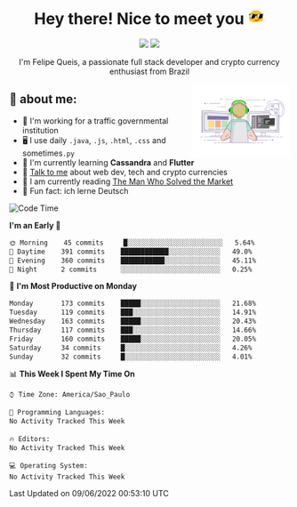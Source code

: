 
<h1 align="center">Hey there! Nice to meet you <img src="assets/sunglasses.gif" width="30"/></h1>

<p align="center">
  <a href="https://www.linkedin.com/in/fqueis"><img src="https://img.shields.io/badge/-LinkedIn-blue?style=flat&logo=Linkedin&logoColor=white" /></a>
  <a href="mailto:fqueis@gmail.com"><img src="https://img.shields.io/badge/-Gmail-c14438?style=flat&logo=Gmail&logoColor=white" /></a>
</p>

<p align="center">I'm Felipe Queis, a passionate full stack developer and crypto currency enthusiast from Brazil</p>

<img width="35%" align="right" alt="fqueis" src="assets/profile.gif" /></p>

## 🤵 about me:

- 🏢 I'm working for a traffic governmental institution
- 🖥️ I use daily `.java`, `.js`, `.html`, `.css` and sometimes`.py`
- 🌱 I'm currently learning **Cassandra** and **Flutter**
- 💬 [Talk to me](https://github.com/fqueis/fqueis/discussions) about web dev, tech and crypto currencies
- 📖 I am currently reading [The Man Who Solved the Market](https://amzn.com/073521798X)
- 💭 Fun fact: ich lerne Deutsch

<!--START_SECTION:waka-->
![Code Time](http://img.shields.io/badge/Code%20Time-0%20secs-blue)

**I'm an Early 🐤** 

```text
🌞 Morning    45 commits     █░░░░░░░░░░░░░░░░░░░░░░░░   5.64% 
🌆 Daytime    391 commits    ████████████░░░░░░░░░░░░░   49.0% 
🌃 Evening    360 commits    ███████████░░░░░░░░░░░░░░   45.11% 
🌙 Night      2 commits      ░░░░░░░░░░░░░░░░░░░░░░░░░   0.25%

```
📅 **I'm Most Productive on Monday** 

```text
Monday       173 commits    █████░░░░░░░░░░░░░░░░░░░░   21.68% 
Tuesday      119 commits    ███░░░░░░░░░░░░░░░░░░░░░░   14.91% 
Wednesday    163 commits    █████░░░░░░░░░░░░░░░░░░░░   20.43% 
Thursday     117 commits    ███░░░░░░░░░░░░░░░░░░░░░░   14.66% 
Friday       160 commits    █████░░░░░░░░░░░░░░░░░░░░   20.05% 
Saturday     34 commits     █░░░░░░░░░░░░░░░░░░░░░░░░   4.26% 
Sunday       32 commits     █░░░░░░░░░░░░░░░░░░░░░░░░   4.01%

```


📊 **This Week I Spent My Time On** 

```text
⌚︎ Time Zone: America/Sao_Paulo

💬 Programming Languages: 
No Activity Tracked This Week

🔥 Editors: 
No Activity Tracked This Week

💻 Operating System: 
No Activity Tracked This Week

```


 Last Updated on 09/06/2022 00:53:10 UTC
<!--END_SECTION:waka-->
